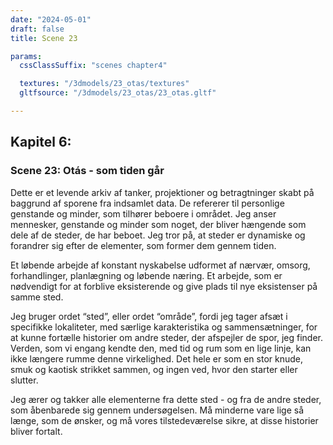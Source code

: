 ```yaml
---
date: "2024-05-01"
draft: false
title: Scene 23

params:
  cssClassSuffix: "scenes chapter4"

  textures: "/3dmodels/23_otas/textures"
  gltfsource: "/3dmodels/23_otas/23_otas.gltf"

---
```

<h2>Kapitel 6:</h2>
<h3>Scene 23: Otás - som tiden går</h3>
<canvas id="c"></canvas>
<p>Dette er et levende arkiv af tanker, projektioner og betragtninger skabt på baggrund af sporene fra indsamlet data. De refererer til personlige genstande og minder, som tilhører beboere i området. 
Jeg anser mennesker, genstande og minder som noget, der bliver hængende som dele af de steder, de har beboet. Jeg tror på, at steder er dynamiske og forandrer sig efter de elementer, som former dem gennem tiden.

Et løbende arbejde af konstant nyskabelse udformet af nærvær, omsorg, forhandlinger, planlægning og løbende næring. Et arbejde, som er nødvendigt for at forblive eksisterende og give plads til nye eksistenser på samme sted. 

Jeg bruger ordet “sted”, eller ordet “område”, fordi jeg tager afsæt i specifikke lokaliteter, med særlige karakteristika og sammensætninger, for at kunne fortælle historier om andre steder, der afspejler de spor, jeg finder. Verden, som vi engang kendte den, med tid og rum som en lige linje, kan ikke længere rumme denne virkelighed. Det hele er som en stor knude, smuk og kaotisk strikket sammen, og ingen ved, hvor den starter eller slutter.

Jeg ærer og takker alle elementerne fra dette sted - og fra de andre steder, som åbenbarede sig gennem undersøgelsen. Må minderne vare lige så længe, som de ønsker, og må vores tilstedeværelse sikre, at disse historier bliver fortalt.</p>
